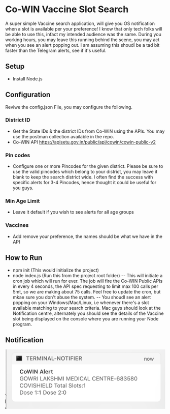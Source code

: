 # Co-WIN Vaccine Slot Search

A super simple Vaccine search application, will give you OS notification when a slot is available per your preference! I know that only tech folks will be able to use this, infact my intended audience was the same. During you working hours, you may leave this running behind the scene, you may act when you see an alert popping out. I am assuming this shoudl be a tad bit faster than the Telegram alerts, see if it's useful. 

## Setup

- Install Node.js

## Configuration
Reviwe the config.json File, you may configure the following.
### District ID
- Get the State IDs & the district IDs from Co-WIN using the APIs. You may use the postman collection available in the repo.
- Co-WIN API https://apisetu.gov.in/public/api/cowin/cowin-public-v2
### Pin codes
- Configure one or more Pincodes for the given district. Please be sure to use the valid pincodes which belong to your district, you may leave it blank to keep the search district wide. I often find the success with specific alerts for 3-4 Pincodes, hence thought it could be useful for you guys.
### Min Age Limit
- Leave it default if you wish to see alerts for all age groups
### Vaccines
- Add remove your preference, the names should be what we have in the API

## How to Run
- npm init (This would initialize the project)
- node index.js (Run this from the project root folder)
-- This will initiate a cron job which will run for ever. The job will fire the Co-WIN Public APIs in every 4 seconds, the API spec requesting to limit max 100 calls per 5mt, so we are making about 75 calls. Feel free to update the cron, but mkae sure you don't abuse the system.
-- You shoudl see an alert popping on your Windows/Mac/Linux, i.e whenever there's a slot available matching to your search criteria. Mac guys should look at the Notification centre, alternately you should see the details of the Vaccine slot being displayed on the console where you are running your Node program.

## Notification
![Alt text](./notification.png?raw=true "Mac Notification Centre")

